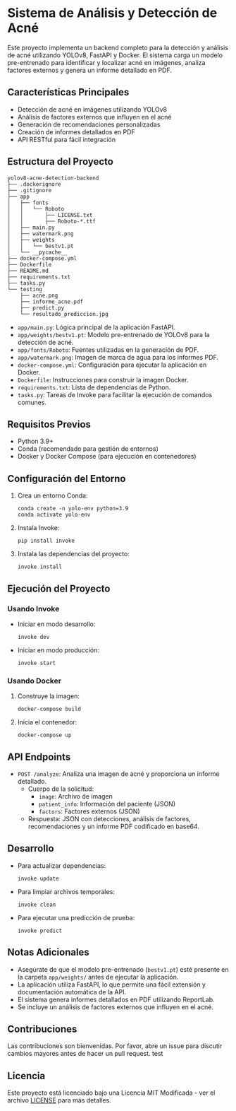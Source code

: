 # Sistema de Análisis y Detección de Acné

Este proyecto implementa un backend completo para la detección y análisis de acné utilizando YOLOv8, FastAPI y Docker. El sistema carga un modelo pre-entrenado para identificar y localizar acné en imágenes, analiza factores externos y genera un informe detallado en PDF.

## Características Principales

- Detección de acné en imágenes utilizando YOLOv8
- Análisis de factores externos que influyen en el acné
- Generación de recomendaciones personalizadas
- Creación de informes detallados en PDF
- API RESTful para fácil integración

## Estructura del Proyecto

```
yolov8-acne-detection-backend
├── .dockerignore
├── .gitignore
├── app
│   ├── fonts
│   │   └── Roboto
│   │       ├── LICENSE.txt
│   │       ├── Roboto-*.ttf
│   ├── main.py
│   ├── watermark.png
│   ├── weights
│   │   └── bestv1.pt
│   └── __pycache__
├── docker-compose.yml
├── Dockerfile
├── README.md
├── requirements.txt
├── tasks.py
└── testing
    ├── acne.png
    ├── informe_acne.pdf
    ├── predict.py
    └── resultado_prediccion.jpg
```

- `app/main.py`: Lógica principal de la aplicación FastAPI.
- `app/weights/bestv1.pt`: Modelo pre-entrenado de YOLOv8 para la detección de acné.
- `app/fonts/Roboto`: Fuentes utilizadas en la generación de PDF.
- `app/watermark.png`: Imagen de marca de agua para los informes PDF.
- `docker-compose.yml`: Configuración para ejecutar la aplicación en Docker.
- `Dockerfile`: Instrucciones para construir la imagen Docker.
- `requirements.txt`: Lista de dependencias de Python.
- `tasks.py`: Tareas de Invoke para facilitar la ejecución de comandos comunes.

## Requisitos Previos

- Python 3.9+
- Conda (recomendado para gestión de entornos)
- Docker y Docker Compose (para ejecución en contenedores)

## Configuración del Entorno

1. Crea un entorno Conda:

   ```
   conda create -n yolo-env python=3.9
   conda activate yolo-env
   ```

2. Instala Invoke:

   ```
   pip install invoke
   ```

3. Instala las dependencias del proyecto:
   ```
   invoke install
   ```

## Ejecución del Proyecto

### Usando Invoke

- Iniciar en modo desarrollo:

  ```
  invoke dev
  ```

- Iniciar en modo producción:
  ```
  invoke start
  ```

### Usando Docker

1. Construye la imagen:

   ```
   docker-compose build
   ```

2. Inicia el contenedor:
   ```
   docker-compose up
   ```

## API Endpoints

- `POST /analyze`: Analiza una imagen de acné y proporciona un informe detallado.
  - Cuerpo de la solicitud:
    - `image`: Archivo de imagen
    - `patient_info`: Información del paciente (JSON)
    - `factors`: Factores externos (JSON)
  - Respuesta: JSON con detecciones, análisis de factores, recomendaciones y un informe PDF codificado en base64.

## Desarrollo

- Para actualizar dependencias:

  ```
  invoke update
  ```

- Para limpiar archivos temporales:

  ```
  invoke clean
  ```

- Para ejecutar una predicción de prueba:
  ```
  invoke predict
  ```

## Notas Adicionales

- Asegúrate de que el modelo pre-entrenado (`bestv1.pt`) esté presente en la carpeta `app/weights/` antes de ejecutar la aplicación.
- La aplicación utiliza FastAPI, lo que permite una fácil extensión y documentación automática de la API.
- El sistema genera informes detallados en PDF utilizando ReportLab.
- Se incluye un análisis de factores externos que influyen en el acné.

## Contribuciones

Las contribuciones son bienvenidas. Por favor, abre un issue para discutir cambios mayores antes de hacer un pull request. test

## Licencia

Este proyecto está licenciado bajo una Licencia MIT Modificada - ver el archivo [LICENSE](LICENSE) para más detalles.
